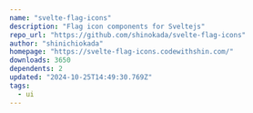 ```yaml
---
name: "svelte-flag-icons"
description: "Flag icon components for Sveltejs"
repo_url: "https://github.com/shinokada/svelte-flag-icons"
author: "shinichiokada"
homepage: "https://svelte-flag-icons.codewithshin.com/"
downloads: 3650
dependents: 2
updated: "2024-10-25T14:49:30.769Z"
tags: 
  - ui
---
```

